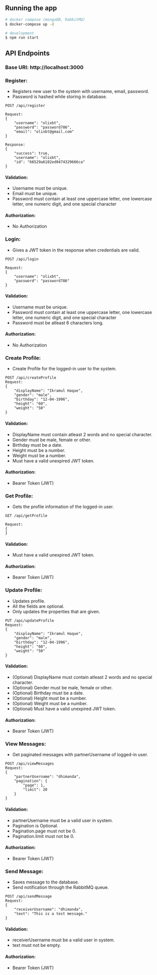 ## Running the app

```bash
# docker compose (mongoDB, RabbitMQ)
$ docker-compose up -d

# development
$ npm run start
```

## API Endpoints

### Base URI: http://localhost:3000

### Register:
- Registers new user to the system with username, email, password.
- Password is hashed while storing in database.

```http
POST /api/register

Request:
{
    "username": "olixbt",
    "password": "password786",
    "email": "olixbt@gmail.com"
}

Response:
{
    "success": true,
    "username": "olixbt",
    "id": "66529a6102ed0474329666ca"
}
```

#### Validation:
- Username must be unique.
- Email must be unique.
- Password must contain at least one uppercase letter, one lowercase letter, one numeric digit, and one special character

#### Authorization:
- No Authorization

### Login:
- Gives a JWT token in the response when credentials are valid.

```http
POST /api/login

Request:
{
    "username": "olixbt",
    "password": "password786"
}
```

#### Validation:
- Username must be unique.
- Password must contain at least one uppercase letter, one lowercase letter, one numeric digit, and one special character
- Password must be atleast 6 characters long.

#### Authorization:
- No Authorization

### Create Profile:
- Create Profile for the logged-in user to the system.

```http
POST /api/createProfile
Request:
{
    "displayName": "Ikramul Haque",
    "gender": "male",
    "birthday": "12-04-1996",
    "height": "60",
    "weight": "50"
}
```

#### Validation:
- DisplayName must contain atleast 2 words and no special character.
- Gender must be male, female or other.
- Birthday must be a date.
- Height must be a number.
- Weight must be a number.
- Must have a valid unexpired JWT token.

#### Authorization:
- Bearer Token (JWT)

### Get Profile:
- Gets the profile information of the logged-in user.

```http
GET /api/getProfile

Request:
{
}
```

#### Validation:
- Must have a valid unexpired JWT token.

#### Authorization:
- Bearer Token (JWT)

### Update Profile:
- Updates profile.
- All the fields are optional.
- Only updates the properties that are given.

```http
PUT /api/updateProfile
Request:
{
    "displayName": "Ikramul Haque",
    "gender": "male",
    "birthday": "12-04-1996",
    "height": "60",
    "weight": "50"
}
```

#### Validation:
- (Optional) DisplayName must contain atleast 2 words and no special character.
- (Optional) Gender must be male, female or other.
- (Optional) Birthday must be a date.
- (Optional) Height must be a number.
- (Optional) Weight must be a number.
- (Optional) Must have a valid unexpired JWT token.

#### Authorization:
- Bearer Token (JWT)

### View Messages:
- Get paginated messages with partnerUsername of logged-in user.

```http
POST /api/viewMessages
Request:
{
    "partnerUsername": "dhimanda",
    "pagination": {
        "page": 1,
        "limit": 20
    }
}
```

#### Validation:
- partnerUsername must be a valid user in system.
- Pagination is Optional.
- Pagination.page must not be 0.
- Pagination.limit must not be 0.

#### Authorization:
- Bearer Token (JWT)

### Send Message:
- Saves message to the database.
- Send notification through the RabbitMQ queue.

```http
POST /api/sendMessage
Request:
{
    "receiverUsername": "dhimanda",
    "text": "This is a test message."
}
```

#### Validation:
- receiverUsername must be a valid user in system.
- text must not be empty.

#### Authorization:
- Bearer Token (JWT)

